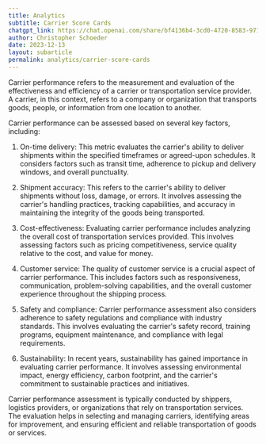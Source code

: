 ```yaml
---
title: Analytics
subtitle: Carrier Score Cards
chatgpt_link: https://chat.openai.com/share/bf4136b4-3cd0-4720-8583-97144bfc9686
author: Christopher Schoeder
date: 2023-12-13
layout: subarticle
permalink: analytics/carrier-score-cards
---
```


Carrier performance refers to the measurement and evaluation of the effectiveness and efficiency of a carrier or transportation service provider. A carrier, in this context, refers to a company or organization that transports goods, people, or information from one location to another.

Carrier performance can be assessed based on several key factors, including:

1. On-time delivery: This metric evaluates the carrier's ability to deliver shipments within the specified timeframes or agreed-upon schedules. It considers factors such as transit time, adherence to pickup and delivery windows, and overall punctuality.

2. Shipment accuracy: This refers to the carrier's ability to deliver shipments without loss, damage, or errors. It involves assessing the carrier's handling practices, tracking capabilities, and accuracy in maintaining the integrity of the goods being transported.

3. Cost-effectiveness: Evaluating carrier performance includes analyzing the overall cost of transportation services provided. This involves assessing factors such as pricing competitiveness, service quality relative to the cost, and value for money.

4. Customer service: The quality of customer service is a crucial aspect of carrier performance. This includes factors such as responsiveness, communication, problem-solving capabilities, and the overall customer experience throughout the shipping process.

5. Safety and compliance: Carrier performance assessment also considers adherence to safety regulations and compliance with industry standards. This involves evaluating the carrier's safety record, training programs, equipment maintenance, and compliance with legal requirements.

6. Sustainability: In recent years, sustainability has gained importance in evaluating carrier performance. It involves assessing environmental impact, energy efficiency, carbon footprint, and the carrier's commitment to sustainable practices and initiatives.

Carrier performance assessment is typically conducted by shippers, logistics providers, or organizations that rely on transportation services. The evaluation helps in selecting and managing carriers, identifying areas for improvement, and ensuring efficient and reliable transportation of goods or services.
